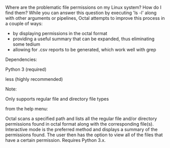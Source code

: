 Where are the problematic file permissions on my Linux system?  How do I find them?
While you can answer this question by executing 'ls -l' along with other arguments or pipelines, Octal attempts to improve this process in a couple of ways:
- by displaying permissions in the octal format
- providing a useful summary that can be expanded, thus eliminating some tedium
- allowing for .csv reports to be generated, which work well with grep

Dependencies:

Python 3 (required)

less (highly recommended)

Note:

Only supports regular file and directory file types

from the help menu:

Octal scans a specified path and lists all the regular file and/or directory permissions found in octal format along with the corresponding file(s).  Interactive mode is the preferred method and displays a summary of the permissions found.  The user then has the option to view all of the files that have a certain permission. Requires Python 3.x.

